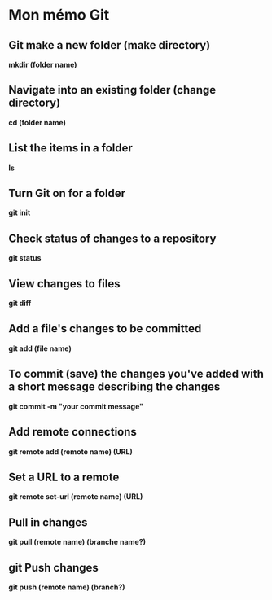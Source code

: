 # Mon mémo Git

## Git make a new folder (make directory)

**mkdir (folder name)**

## Navigate into an existing folder (change directory)

**cd (folder name)**

## List the items in a folder

**ls**

## Turn Git on for a folder

**git init**

## Check status of changes to a repository

**git status**

## View changes to files

**git diff**

## Add a file's changes to be committed

**git add (file name)**

## To commit (save) the changes you've added with a short message describing the changes

**git commit -m "your commit message"**

## Add remote connections

**git remote add (remote name) (URL)**

## Set a URL to a remote

**git remote set-url (remote name) (URL)**

## Pull in changes

**git pull (remote name) (branche name?)**

## git Push changes

**git push (remote name) (branch?)**